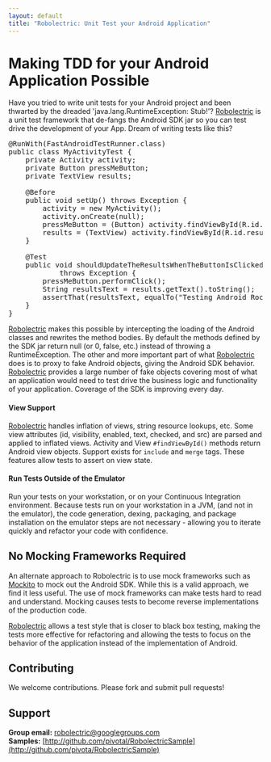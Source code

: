 ```yaml
---
layout: default
title: "Robolectric: Unit Test your Android Application"
---
```


# Making TDD for your Android Application Possible

Have you tried to write unit tests for your Android project and been thwarted by the dreaded 'java.lang.RuntimeException: Stub!'? [Robolectric](http://github.com/pivotal/robolectric) is a unit test framework that de-fangs the Android SDK jar so you can test drive the development of your App.  Dream of writing tests like this?

<pre>
@RunWith(FastAndroidTestRunner.class)
public class MyActivityTest {
    private Activity activity;
    private Button pressMeButton;
    private TextView results;
    
    @Before
    public void setUp() throws Exception {
        activity = new MyActivity();
        activity.onCreate(null);
        pressMeButton = (Button) activity.findViewById(R.id.press_me_button);
        results = (TextView) activity.findViewById(R.id.results_text_view);
    }

    @Test
    public void shouldUpdateTheResultsWhenTheButtonIsClicked() 
            throws Exception {
        pressMeButton.performClick();
        String resultsText = results.getText().toString();
        assertThat(resultsText, equalTo("Testing Android Rocks!"));
    }
}
</pre>

[Robolectric](http://github.com/pivotal/robolectric) makes this possible by intercepting the loading of the Android classes and rewrites the method bodies. By default the methods defined by the SDK jar return null (or 0, false, etc.) instead of throwing a RuntimeException. The other and more important part of what [Robolectric](http://github.com/pivotal/robolectric) does is to proxy to fake Android objects, giving the Android SDK behavior. [Robolectric](http://github.com/pivotal/robolectric) provides a large number of fake objects covering most of what an application would need to test drive the business logic and functionality of your application. Coverage of the SDK is improving every day.

#### View Support

[Robolectric](http://github.com/pivotal/robolectric) handles inflation of views, string resource lookups, etc. Some view attributes (id, visibility,
enabled, text, checked, and src) are parsed and applied to inflated views. Activity and View <code>#findViewById()</code> methods return Android view objects. Support exists for <code>include</code> and <code>merge</code> tags. These features allow tests to assert on view state.

#### Run Tests Outside of the Emulator

Run your tests on your workstation, or on your Continuous Integration environment. Because tests run on your workstation in a JVM, (and not in the emulator), the code generation, dexing, packaging, and package installation on the emulator steps are not necessary - allowing you to iterate quickly and refactor your code with confidence.

## No Mocking Frameworks Required

An alternate approach to Robolectric is to use mock frameworks such as [Mockito](http://code.google.com/p/mockito/) to mock out the Android SDK. While this is a valid approach, we find it less useful. The use of mock frameworks can make tests hard to read and understand. Mocking causes tests to become reverse implementations of the production code. 

[Robolectric](http://github.com/pivotal/robolectric) allows a test style that is closer to black box testing, making the tests more effective for refactoring and allowing the tests to focus on the behavior of the application instead of the implementation of Android. 

## Contributing

We welcome contributions. Please fork and submit pull requests!

## Support

__Group email:__ [robolectric@googlegroups.com](mailto:robolectric@googlegroups.com)  
__Samples:__ [http://github.com/pivotal/RobolectricSample](http://github.com/pivota/RobolectricSample)
